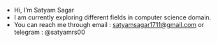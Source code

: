 - Hi, I’m Satyam Sagar
- I am currently exploring different fields in computer science domain.
- You can reach me through
  email : satyamsagar1711@gmail.com
  or
  telegram : @satyamrs00

<!---
satyamrs00/satyamrs00 is a ✨ special ✨ repository because its `README.md` (this file) appears on your GitHub profile.
You can click the Preview link to take a look at your changes.
--->
